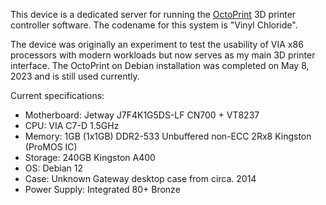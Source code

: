 This device is a dedicated server for running the [OctoPrint](https://octoprint.org/) 3D printer controller software. The codename for this system is "Vinyl Chloride".

The device was originally an experiment to test the usability of VIA x86 processors with modern workloads but now serves as my main 3D printer interface. The OctoPrint on Debian installation was completed on May 8, 2023 and is still used currently.

Current specifications:

- Motherboard: Jetway J7F4K1G5DS-LF CN700 + VT8237
- CPU: VIA C7-D 1.5GHz
- Memory: 1GB (1x1GB) DDR2-533 Unbuffered non-ECC 2Rx8 Kingston (ProMOS IC)
- Storage: 240GB Kingston A400
- OS: Debian 12
- Case: Unknown Gateway desktop case from circa. 2014
- Power Supply: Integrated 80+ Bronze